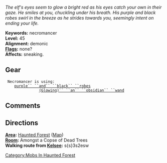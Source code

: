 *The elf's eyes seem to glow a bright red as his eyes catch your own in
their gaze. He smiles at you, chuckling under his breath. His purple and
black robes swirl in the breeze as he strides towards you, seemingly
intent on ending your life.*

**Keywords:** necromancer  
**Level:** 45  
**Alignment:** demonic  
**[Flags](:Category:Mob_Types "wikilink"):** none?  
**Affects:** sneaking.

## Gear

` Necromancer is using:`  
` `<worn about body>`   `[`purple`` ``and`` ``black`` ``robes`](Purple_And_Black_Robes "wikilink")  
` `<held>`              `[`(Glowing)`` ``an`` ``obsidian`` ``wand`](Obsidian_Wand "wikilink")

## Comments

## Directions

**[Area](:Category:_Areas "wikilink"):** [Haunted
Forest](:Category:Haunted_Forest "wikilink")
([Map](Haunted_Forest_Map "wikilink"))  
**[Room](:Category:_Rooms "wikilink"):** Amongst a Copse of Dead Trees  
**Walking route from [Kelsee](Kelsee "wikilink"):** s{s}3s2esw

[Category:Mobs In Haunted
Forest](Category:Mobs_In_Haunted_Forest "wikilink")

